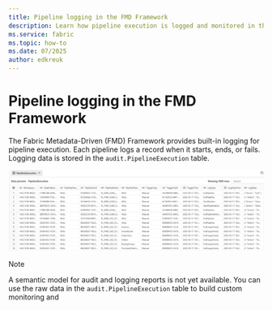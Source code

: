 ```yaml
---
title: Pipeline logging in the FMD Framework
description: Learn how pipeline execution is logged and monitored in the Fabric Metadata-Driven (FMD) Framework.
ms.service: fabric
ms.topic: how-to
ms.date: 07/2025
author: edkreuk
---
```


# Pipeline logging in the FMD Framework

The Fabric Metadata-Driven (FMD) Framework provides built-in logging for pipeline execution. Each pipeline logs a record when it starts, ends, or fails. Logging data is stored in the `audit.PipelineExecution` table.

![FMD_Logging](/Images/FMD_Logging.png)

> [!NOTE]
> A semantic model for audit and logging reports is not yet available. You can use the raw data in the `audit.PipelineExecution` table to build custom monitoring and

